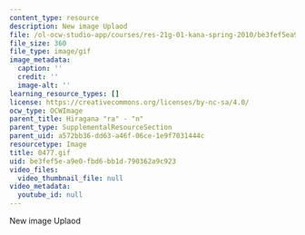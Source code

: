 ```yaml
---
content_type: resource
description: New image Uplaod
file: /ol-ocw-studio-app/courses/res-21g-01-kana-spring-2010/be3fef5ea9e0fbd6bb1d790362a9c923_0477.gif
file_size: 360
file_type: image/gif
image_metadata:
  caption: ''
  credit: ''
  image-alt: ''
learning_resource_types: []
license: https://creativecommons.org/licenses/by-nc-sa/4.0/
ocw_type: OCWImage
parent_title: Hiragana "ra" - "n"
parent_type: SupplementalResourceSection
parent_uid: a572bb36-dd63-a46f-06ce-1e9f7031444c
resourcetype: Image
title: 0477.gif
uid: be3fef5e-a9e0-fbd6-bb1d-790362a9c923
video_files:
  video_thumbnail_file: null
video_metadata:
  youtube_id: null
---
```

New image Uplaod